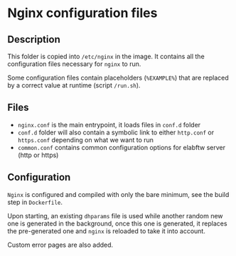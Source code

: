 # Nginx configuration files

## Description

This folder is copied into `/etc/nginx` in the image. It contains all the configuration files necessary for `nginx` to run.

Some configuration files contain placeholders (`%EXAMPLE%`) that are replaced by a correct value at runtime (script `/run.sh`).

## Files

- `nginx.conf` is the main entrypoint, it loads files in `conf.d` folder
- `conf.d` folder will also contain a symbolic link to either `http.conf` or `https.conf` depending on what we want to run
- `common.conf` contains common configuration options for elabftw server (http or https)

## Configuration

`Nginx` is configured and compiled with only the bare minimum, see the build step in `Dockerfile`.

Upon starting, an existing `dhparams` file is used while another random new one is generated in the background, once this one is generated, it replaces the pre-generated one and `nginx` is reloaded to take it into account.

Custom error pages are also added.
